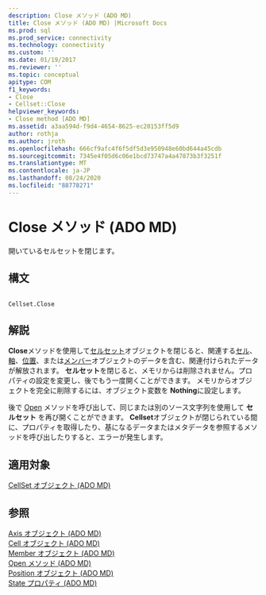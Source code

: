 ```yaml
---
description: Close メソッド (ADO MD)
title: Close メソッド (ADO MD) |Microsoft Docs
ms.prod: sql
ms.prod_service: connectivity
ms.technology: connectivity
ms.custom: ''
ms.date: 01/19/2017
ms.reviewer: ''
ms.topic: conceptual
apitype: COM
f1_keywords:
- Close
- Cellset::Close
helpviewer_keywords:
- Close method [ADO MD]
ms.assetid: a3aa594d-f9d4-4654-8625-ec20153ff5d9
author: rothja
ms.author: jroth
ms.openlocfilehash: 666cf9afc4f6f5df5d3e950948e60bd644a45cdb
ms.sourcegitcommit: 7345e4f05d6c06e1bcd73747a4a47873b3f3251f
ms.translationtype: MT
ms.contentlocale: ja-JP
ms.lasthandoff: 08/24/2020
ms.locfileid: "88778271"
---
```

# <a name="close-method-ado-md"></a>Close メソッド (ADO MD)
開いているセルセットを閉じます。  
  
## <a name="syntax"></a>構文  
  
```  
  
Cellset.Close  
```  
  
## <a name="remarks"></a>解説  
 **Close**メソッドを使用して[セルセット](./cellset-object-ado-md.md)オブジェクトを閉じると、関連する[セル](./cell-object-ado-md.md)、[軸](./axis-object-ado-md.md)、[位置](./position-object-ado-md.md)、または[メンバー](./member-object-ado-md.md)オブジェクトのデータを含む、関連付けられたデータが解放されます。 **セルセット**を閉じると、メモリからは削除されません。プロパティの設定を変更し、後でもう一度開くことができます。 メモリからオブジェクトを完全に削除するには、オブジェクト変数を **Nothing**に設定します。  
  
 後で [Open](./open-method-ado-md.md) メソッドを呼び出して、同じまたは別のソース文字列を使用して **セルセット** を再び開くことができます。 **Cellset**オブジェクトが閉じられている間に、プロパティを取得したり、基になるデータまたはメタデータを参照するメソッドを呼び出したりすると、エラーが発生します。  
  
## <a name="applies-to"></a>適用対象  
 [CellSet オブジェクト (ADO MD)](./cellset-object-ado-md.md)  
  
## <a name="see-also"></a>参照  
 [Axis オブジェクト (ADO MD)](./axis-object-ado-md.md)   
 [Cell オブジェクト (ADO MD)](./cell-object-ado-md.md)   
 [Member オブジェクト (ADO MD)](./member-object-ado-md.md)   
 [Open メソッド (ADO MD)](./open-method-ado-md.md)   
 [Position オブジェクト (ADO MD)](./position-object-ado-md.md)   
 [State プロパティ (ADO MD)](./state-property-ado-md.md)